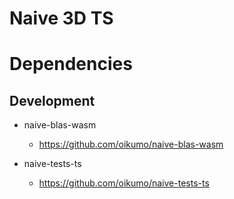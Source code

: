 Naive 3D TS
===========


# Dependencies

## Development 

* naive-blas-wasm
    - https://github.com/oikumo/naive-blas-wasm

* naive-tests-ts
    - https://github.com/oikumo/naive-tests-ts


